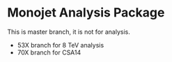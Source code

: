 Monojet Analysis Package
===============
This is master branch, it is not for analysis.

 * 53X branch for 8 TeV analysis
 * 70X branch for CSA14
